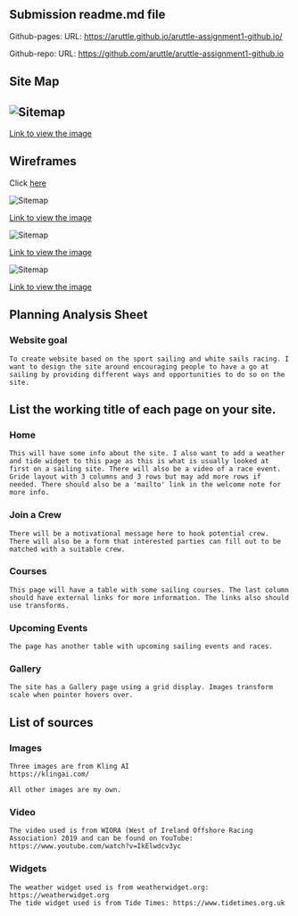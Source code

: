 ## Submission readme.md file
Github-pages: URL:
    https://aruttle.github.io/aruttle-assignment1-github.io/

Github-repo: URL:
    https://github.com/aruttle/aruttle-assignment1-github.io


## Site Map
![Sitemap](./docs/sitemap.png)
---
[Link to view the image](./docs/sitemap.png)
## Wireframes
Click [here](./docs/wireframes.pdf)

![Sitemap](./docs/iphone-wireframe.png)

[Link to view the image](./docs/iphone-wireframe.png)

![Sitemap](./docs/ipad-wireframe.png)

[Link to view the image](./docs/ipad-wireframe.png)

![Sitemap](./docs/monitor-wireframe.png)

[Link to view the image](./docs/monitor-wireframe.png)


## Planning Analysis Sheet
### Website goal
    To create website based on the sport sailing and white sails racing. I want to design the site around encouraging people to have a go at sailing by providing different ways and opportunities to do so on the site. 

## List the working title of each page on your site.
### Home
    This will have some info about the site. I also want to add a weather and tide widget to this page as this is what is usually looked at first on a sailing site. There will also be a video of a race event. Gride layout with 3 columns and 3 rows but may add more rows if needed. There should also be a 'mailto' link in the welcome note for more info.
    
### Join a Crew 
    There will be a motivational message here to hook potential crew. There will also be a form that interested parties can fill out to be matched with a suitable crew.

### Courses
    This page will have a table with some sailing courses. The last column should have external links for more information. The links also should use transforms.

### Upcoming Events
    The page has another table with upcoming sailing events and races.

### Gallery
    The site has a Gallery page using a grid display. Images transform scale when pointer hovers over. 

## List of sources
### Images
    Three images are from Kling AI 
    https://klingai.com/
    
    All other images are my own.
### Video 
    The video used is from WIORA (West of Ireland Offshore Racing Association) 2019 and can be found on YouTube: https://www.youtube.com/watch?v=IkElwdcv3yc

### Widgets
    The weather widget used is from weatherwidget.org: https://weatherwidget.org
    The tide widget used is from Tide Times: https://www.tidetimes.org.uk



